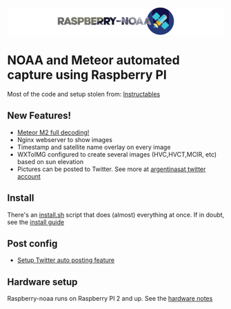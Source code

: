 ![Raspberry NOAA](header_1600.png)

# NOAA and Meteor automated capture using Raspberry PI
Most of the code and setup stolen from: [Instructables](https://www.instructables.com/id/Raspberry-Pi-NOAA-Weather-Satellite-Receiver/)

## New Features!
  - [Meteor M2 full decoding!](METEOR.md)
  - Nginx webserver to show images
  - Timestamp and satellite name overlay on every image
  - WXToIMG configured to create several images (HVC,HVCT,MCIR, etc) based on sun elevation
  - Pictures can be posted to Twitter. See more at [argentinasat twitter account](https://twitter.com/argentinasat)

## Install
There's an [install.sh](install.sh) script that does (almost) everything at once. If in doubt, see the [install guide](INSTALL.md)

## Post config
* [Setup Twitter auto posting feature](INSTALL.md#set-your-twitter-credentials)

## Hardware setup
Raspberry-noaa runs on Raspberry PI 2 and up. See the [hardware notes](HARDWARE.md)
